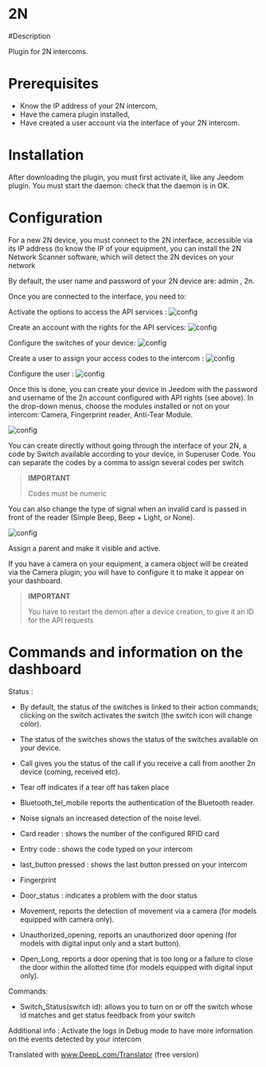 # 2N

#Description 

Plugin for 2N intercoms.



# Prerequisites

 - Know the IP address of your 2N intercom,
 - Have the camera plugin installed,
 - Have created a user account via the interface of your 2N intercom.

# Installation

After downloading the plugin, you must first activate it, like any Jeedom plugin.
You must start the daemon: check that the daemon is in OK.


# Configuration

For a new 2N device, you must connect to the 2N interface, accessible via its IP address (to know the IP of your equipment, you can install the 2N Network Scanner software, which will detect the 2N devices on your network

By default, the user name and password of your 2N device are: admin , 2n.

Once you are connected to the interface, you need to:


Activate the options to access the API services :
![config](../images/2nAPI.png)


Create an account with the rights for the API services:
![config](../images/2nUser.png)


Configure the switches of your device:
![config](../images/2nSwitch.png)


Create a user to assign your access codes to the intercom :
![config](../images/2nUsers.png)


Configure the user :
![config](../images/2nConfigUser.png)




Once this is done, you can create your device in Jeedom with the password and username of the 2n account configured with API rights (see above).
In the drop-down menus, choose the modules installed or not on your intercom: Camera, Fingerprint reader, Anti-Tear Module.

![config](../images/2nCrea.png)



You can create directly without going through the interface of your 2N, a code by Switch available according to your device, in Superuser Code.
You can separate the codes by a comma to assign several codes per switch
>**IMPORTANT**
>
> Codes must be numeric

You can also change the type of signal when an invalid card is passed in front of the reader (Simple Beep, Beep + Light, or None).

![config](../images/2nSuperUser.png)


Assign a parent and make it visible and active.

If you have a camera on your equipment, a camera object will be created via the Camera plugin; you will have to configure it to make it appear on your dashboard.



>**IMPORTANT**
>
>You have to restart the demon after a device creation, to give it an ID for the API requests


# Commands and information on the dashboard 


Status :

- By default, the status of the switches is linked to their action commands; clicking on the switch activates the switch (the switch icon will change color).
- The status of the switches shows the status of the switches available on your device.


- Call gives you the status of the call if you receive a call from another 2n device (coming, received etc).

- Tear off indicates if a tear off has taken place

- Bluetooth_tel_mobile reports the authentication of the Bluetooth reader.


- Noise signals an increased detection of the noise level.

- Card reader : shows the number of the configured RFID card


- Entry code : shows the code typed on your intercom


- last_button pressed : shows the last button pressed on your intercom

- Fingerprint



- Door_status : indicates a problem with the door status

- Movement, reports the detection of movement via a camera (for models equipped with camera only).

- Unauthorized_opening, reports an unauthorized door opening (for models with digital input only and a start button).
- Open_Long, reports a door opening that is too long or a failure to close the door within the allotted time (for models equipped with digital input only).



Commands:
- Switch_Status(switch id): allows you to turn on or off the switch whose id matches and get status feedback from your switch

Additional info :
Activate the logs in Debug mode to have more information on the events detected by your intercom

Translated with www.DeepL.com/Translator (free version)
